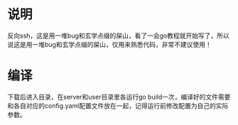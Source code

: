 # 说明
反向ssh，这是用一堆bug和玄学点缀的屎山，看了一会go教程就开始写了，所以说这是用一堆bug和玄学点缀的屎山，仅用来熟悉代码，非常不建议使用！
# 编译
下载后进入目录，在server和user目录里各运行go build一次，编译好的文件需要和各自对应的config.yaml配置文件放在一起，记得运行前修改配置为自己的实际参数。
